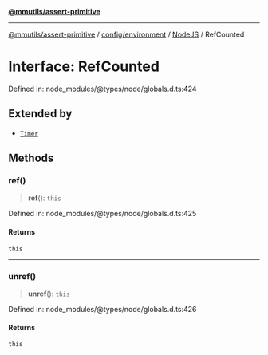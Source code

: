 [**@mmutils/assert-primitive**](../../../../../README.md)

***

[@mmutils/assert-primitive](../../../../../modules.md) / [config/environment](../../../README.md) / [NodeJS](../README.md) / RefCounted

# Interface: RefCounted

Defined in: node\_modules/@types/node/globals.d.ts:424

## Extended by

- [`Timer`](Timer.md)

## Methods

### ref()

> **ref**(): `this`

Defined in: node\_modules/@types/node/globals.d.ts:425

#### Returns

`this`

***

### unref()

> **unref**(): `this`

Defined in: node\_modules/@types/node/globals.d.ts:426

#### Returns

`this`
